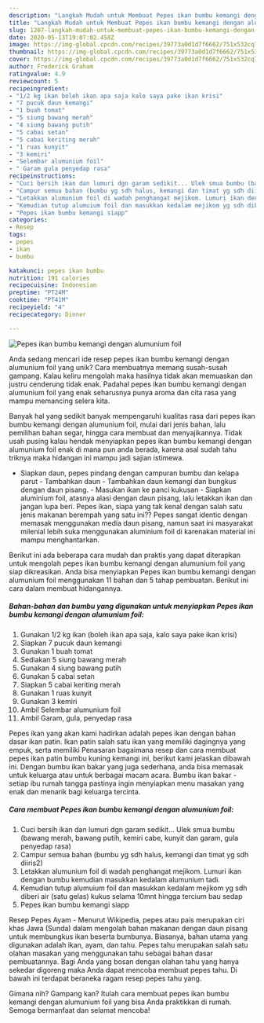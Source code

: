 ```yaml
---
description: "Langkah Mudah untuk Membuat Pepes ikan bumbu kemangi dengan alumunium foil yang Bikin Ngiler"
title: "Langkah Mudah untuk Membuat Pepes ikan bumbu kemangi dengan alumunium foil yang Bikin Ngiler"
slug: 1207-langkah-mudah-untuk-membuat-pepes-ikan-bumbu-kemangi-dengan-alumunium-foil-yang-bikin-ngiler
date: 2020-05-13T19:07:02.458Z
image: https://img-global.cpcdn.com/recipes/39773a0d1d7f6662/751x532cq70/pepes-ikan-bumbu-kemangi-dengan-alumunium-foil-foto-resep-utama.jpg
thumbnail: https://img-global.cpcdn.com/recipes/39773a0d1d7f6662/751x532cq70/pepes-ikan-bumbu-kemangi-dengan-alumunium-foil-foto-resep-utama.jpg
cover: https://img-global.cpcdn.com/recipes/39773a0d1d7f6662/751x532cq70/pepes-ikan-bumbu-kemangi-dengan-alumunium-foil-foto-resep-utama.jpg
author: Frederick Graham
ratingvalue: 4.9
reviewcount: 5
recipeingredient:
- "1/2 kg ikan boleh ikan apa saja kalo saya pake ikan krisi"
- "7 pucuk daun kemangi"
- "1 buah tomat"
- "5 siung bawang merah"
- "4 siung bawang putih"
- "5 cabai setan"
- "5 cabai keriting merah"
- "1 ruas kunyit"
- "3 kemiri"
- "Selembar alumunium foil"
- " Garam gula penyedap rasa"
recipeinstructions:
- "Cuci bersih ikan dan lumuri dgn garam sedikit... Ulek smua bumbu (bawang merah, bawang putih, kemiri cabe, kunyit dan garam, gula penyedap rasa)"
- "Campur semua bahan (bumbu yg sdh halus, kemangi dan timat yg sdh diiris2)"
- "Letakkan alumunium foil di wadah penghangat mejikom. Lumuri ikan dengan bumbu kemudian masukkan kedalam alumunium tadi."
- "Kemudian tutup alumuium foil dan masukkan kedalam mejikom yg sdh diberi air (satu gelas) kukus selama 10mnt hingga tercium bau sedap"
- "Pepes ikan bumbu kemangi siapp"
categories:
- Resep
tags:
- pepes
- ikan
- bumbu

katakunci: pepes ikan bumbu 
nutrition: 191 calories
recipecuisine: Indonesian
preptime: "PT24M"
cooktime: "PT41M"
recipeyield: "4"
recipecategory: Dinner

---
```



![Pepes ikan bumbu kemangi dengan alumunium foil](https://img-global.cpcdn.com/recipes/39773a0d1d7f6662/751x532cq70/pepes-ikan-bumbu-kemangi-dengan-alumunium-foil-foto-resep-utama.jpg)

Anda sedang mencari ide resep pepes ikan bumbu kemangi dengan alumunium foil yang unik? Cara membuatnya memang susah-susah gampang. Kalau keliru mengolah maka hasilnya tidak akan memuaskan dan justru cenderung tidak enak. Padahal pepes ikan bumbu kemangi dengan alumunium foil yang enak seharusnya punya aroma dan cita rasa yang mampu memancing selera kita.

Banyak hal yang sedikit banyak mempengaruhi kualitas rasa dari pepes ikan bumbu kemangi dengan alumunium foil, mulai dari jenis bahan, lalu pemilihan bahan segar, hingga cara membuat dan menyajikannya. Tidak usah pusing kalau hendak menyiapkan pepes ikan bumbu kemangi dengan alumunium foil enak di mana pun anda berada, karena asal sudah tahu triknya maka hidangan ini mampu jadi sajian istimewa.

- Siapkan daun, pepes pindang dengan campuran bumbu dan kelapa parut - Tambahkan daun - Tambahkan daun kemangi dan bungkus dengan daun pisang. - Masukan ikan ke panci kukusan - Siapkan aluminium foil, atasnya alasi dengan daun pisang, lalu letakkan ikan dan jangan lupa beri. Pepes ikan, siapa yang tak kenal dengan salah satu jenis makanan berempah yang satu ini?? Pepes sangat identic dengan memasak menggunakan media daun pisang, namun saat ini masyarakat milenial lebih suka menggunakan aluminium foil di karenakan material ini mampu menghantarkan.


Berikut ini ada beberapa cara mudah dan praktis yang dapat diterapkan untuk mengolah pepes ikan bumbu kemangi dengan alumunium foil yang siap dikreasikan. Anda bisa menyiapkan Pepes ikan bumbu kemangi dengan alumunium foil menggunakan 11 bahan dan 5 tahap pembuatan. Berikut ini cara dalam membuat hidangannya.

<!--inarticleads1-->

##### Bahan-bahan dan bumbu yang digunakan untuk menyiapkan Pepes ikan bumbu kemangi dengan alumunium foil:

1. Gunakan 1/2 kg ikan (boleh ikan apa saja, kalo saya pake ikan krisi)
1. Siapkan 7 pucuk daun kemangi
1. Gunakan 1 buah tomat
1. Sediakan 5 siung bawang merah
1. Gunakan 4 siung bawang putih
1. Gunakan 5 cabai setan
1. Siapkan 5 cabai keriting merah
1. Gunakan 1 ruas kunyit
1. Gunakan 3 kemiri
1. Ambil Selembar alumunium foil
1. Ambil  Garam, gula, penyedap rasa


Pepes ikan yang akan kami hadirkan adalah pepes ikan dengan bahan dasar ikan patin. Ikan patin salah satu ikan yang memiliki dagingnya yang empuk, serta memiliki Penasaran bagaimana resep dan cara membuat pepes ikan patin bumbu kuning kemangi ini, berikut kami jelaskan dibawah ini. Dengan bumbu ikan bakar yang juga sederhana, anda bisa memasak untuk keluarga atau untuk berbagai macam acara. Bumbu ikan bakar - setiap ibu rumah tangga pastinya ingin menyiapkan menu masakan yang enak dan menarik bagi keluarga tercinta. 

<!--inarticleads2-->

##### Cara membuat Pepes ikan bumbu kemangi dengan alumunium foil:

1. Cuci bersih ikan dan lumuri dgn garam sedikit... Ulek smua bumbu (bawang merah, bawang putih, kemiri cabe, kunyit dan garam, gula penyedap rasa)
1. Campur semua bahan (bumbu yg sdh halus, kemangi dan timat yg sdh diiris2)
1. Letakkan alumunium foil di wadah penghangat mejikom. Lumuri ikan dengan bumbu kemudian masukkan kedalam alumunium tadi.
1. Kemudian tutup alumuium foil dan masukkan kedalam mejikom yg sdh diberi air (satu gelas) kukus selama 10mnt hingga tercium bau sedap
1. Pepes ikan bumbu kemangi siapp


Resep Pepes Ayam - Menurut Wikipedia, pepes atau pais merupakan ciri khas Jawa (Sunda) dalam mengolah bahan makanan dengan daun pisang untuk membungkus ikan beserta bumbunya. Biasanya, bahan utama yang digunakan adalah ikan, ayam, dan tahu. Pepes tahu merupakan salah satu olahan masakan yang menggunakan tahu sebagai bahan dasar pembuatannya. Bagi Anda yang bosan dengan olahan tahu yang hanya sekedar digoreng maka Anda dapat mencoba membuat pepes tahu. Di bawah ini terdapat beraneka ragam resep pepes tahu yang. 

Gimana nih? Gampang kan? Itulah cara membuat pepes ikan bumbu kemangi dengan alumunium foil yang bisa Anda praktikkan di rumah. Semoga bermanfaat dan selamat mencoba!
